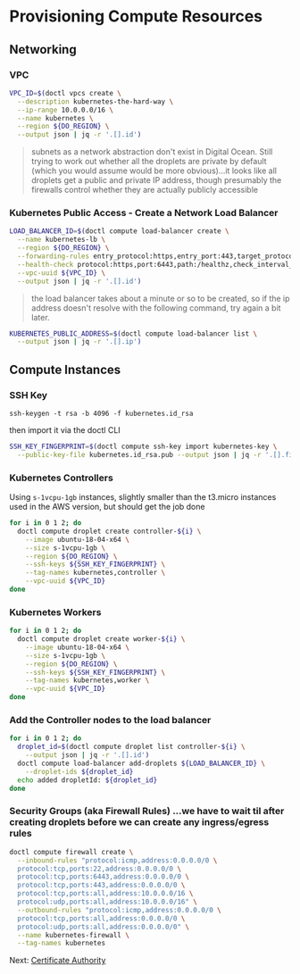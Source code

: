 # Provisioning Compute Resources

## Networking

### VPC

```sh
VPC_ID=$(doctl vpcs create \
  --description kubernetes-the-hard-way \
  --ip-range 10.0.0.0/16 \
  --name kubernetes \
  --region ${DO_REGION} \
  --output json | jq -r '.[].id')
```

> subnets as a network abstraction don't exist in Digital Ocean. Still trying to work out whether all the droplets are private by default (which you would assume would be more obvious)...it looks like all droplets get a public and private IP address, though presumably the firewalls control whether they are actually publicly accessible

### Kubernetes Public Access - Create a Network Load Balancer

```sh
LOAD_BALANCER_ID=$(doctl compute load-balancer create \
  --name kubernetes-lb \
  --region ${DO_REGION} \
  --forwarding-rules entry_protocol:https,entry_port:443,target_protocol:https,target_port:6443,certificate_id:,tls_passthrough:true \
  --health-check protocol:https,port:6443,path:/healthz,check_interval_seconds:10,response_timeout_seconds:5,healthy_threshold:5,unhealthy_threshold:3 \
  --vpc-uuid ${VPC_ID} \
  --output json | jq -r '.[].id')
```

> the load balancer takes about a minute or so to be created, so if the ip address doesn't resolve with the following command, try again a bit later.

```sh
KUBERNETES_PUBLIC_ADDRESS=$(doctl compute load-balancer list \
  --output json | jq -r '.[].ip')
```

## Compute Instances

### SSH Key

```
ssh-keygen -t rsa -b 4096 -f kubernetes.id_rsa
```

then import it via the doctl CLI

```sh
SSH_KEY_FINGERPRINT=$(doctl compute ssh-key import kubernetes-key \
  --public-key-file kubernetes.id_rsa.pub --output json | jq -r '.[].fingerprint')
```

### Kubernetes Controllers

Using `s-1vcpu-1gb` instances, slightly smaller than the t3.micro instances used in the AWS version, but should get the job done

```sh
for i in 0 1 2; do
  doctl compute droplet create controller-${i} \
    --image ubuntu-18-04-x64 \
    --size s-1vcpu-1gb \
    --region ${DO_REGION} \
    --ssh-keys ${SSH_KEY_FINGERPRINT} \
    --tag-names kubernetes,controller \
    --vpc-uuid ${VPC_ID}
done
```

### Kubernetes Workers

```sh
for i in 0 1 2; do
  doctl compute droplet create worker-${i} \
    --image ubuntu-18-04-x64 \
    --size s-1vcpu-1gb \
    --region ${DO_REGION} \
    --ssh-keys ${SSH_KEY_FINGERPRINT} \
    --tag-names kubernetes,worker \
    --vpc-uuid ${VPC_ID}
done
```

### Add the Controller nodes to the load balancer

```sh
for i in 0 1 2; do
  droplet_id=$(doctl compute droplet list controller-${i} \
    --output json | jq -r '.[].id')
  doctl compute load-balancer add-droplets ${LOAD_BALANCER_ID} \
    --droplet-ids ${droplet_id}
  echo added dropletId: ${droplet_id}
done
```


### Security Groups (aka Firewall Rules) ...we have to wait til after creating droplets before we can create any ingress/egress rules

```sh
doctl compute firewall create \
  --inbound-rules "protocol:icmp,address:0.0.0.0/0 \
  protocol:tcp,ports:22,address:0.0.0.0/0 \
  protocol:tcp,ports:6443,address:0.0.0.0/0 \
  protocol:tcp,ports:443,address:0.0.0.0/0 \
  protocol:tcp,ports:all,address:10.0.0.0/16 \
  protocol:udp,ports:all,address:10.0.0.0/16" \
  --outbound-rules "protocol:icmp,address:0.0.0.0/0 \
  protocol:tcp,ports:all,address:0.0.0.0/0 \
  protocol:udp,ports:all,address:0.0.0.0/0" \
  --name kubernetes-firewall \
  --tag-names kubernetes
```

Next: [Certificate Authority](04-certificate-authority.md)
